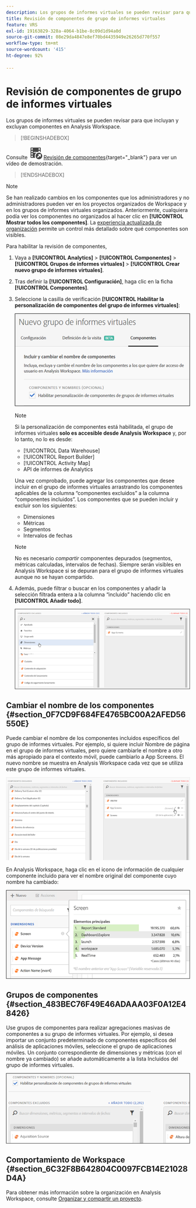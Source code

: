 ```yaml
---
description: Los grupos de informes virtuales se pueden revisar para que incluyan y excluyan componentes en Analysis Workspace.
title: Revisión de componentes de grupo de informes virtuales
feature: VRS
exl-id: 19163829-328a-4064-b1be-8c09d1d94a0d
source-git-commit: 08e29da4847e8ef70bd4435949e26265d770f557
workflow-type: tm+mt
source-wordcount: '415'
ht-degree: 92%

---
```


# Revisión de componentes de grupo de informes virtuales

Los grupos de informes virtuales se pueden revisar para que incluyan y excluyan componentes en Analysis Workspace.


>[!BEGINSHADEBOX]

Consulte ![VideoCheckedOut](/help/assets/icons/VideoCheckedOut.svg) [Revisión de componentes](https://video.tv.adobe.com/v/3425525?quality=12&learn=on&captions=spa){target="_blank"} para ver un vídeo de demostración.

>[!ENDSHADEBOX]


>[!NOTE]
>
>Se han realizado cambios en los componentes que los administradores y no administradores pueden ver en los proyectos organizados de Workspace y en los grupos de informes virtuales organizados. Anteriormente, cualquiera podía ver los componentes no organizados al hacer clic en **[!UICONTROL Mostrar todos los componentes]**. La [experiencia actualizada de organización](/help/analyze/analysis-workspace/curate-share/curate.md) permite un control más detallado sobre qué componentes son visibles.

Para habilitar la revisión de componentes,

1. Vaya a **[!UICONTROL Analytics]** > **[!UICONTROL Componentes]** > **[!UICONTROL Grupos de informes virtuales]** > **[!UICONTROL Crear nuevo grupo de informes virtuales]**.
1. Tras definir la **[!UICONTROL Configuración]**, haga clic en la ficha **[!UICONTROL Componentes]**.

1. Seleccione la casilla de verificación **[!UICONTROL Habilitar la personalización de componentes del grupo de informes virtuales]**:

   ![](assets/vrs-enable.png)

   >[!NOTE]
   >
   >Si la personalización de componentes está habilitada, el grupo de informes virtuales **solo es accesible desde Analysis Workspace** y, por lo tanto, no lo es desde:
   >
   >* [!UICONTROL Data Warehouse]
   >* [!UICONTROL Report Builder]
   >* [!UICONTROL Activity Map]
   >* API de informes de Analytics

   Una vez comprobado, puede agregar los componentes que desee incluir en el grupo de informes virtuales arrastrando los componentes aplicables de la columna “componentes excluidos” a la columna “componentes incluidos”. Los componentes que se pueden incluir y excluir son los siguientes:

   * Dimensiones
   * Métricas
   * Segmentos
   * Intervalos de fechas

   >[!NOTE]
   >
   >No es necesario *compartir* componentes depurados (segmentos, métricas calculadas, intervalos de fechas). Siempre serán visibles en Analysis Workspace si se depuran para el grupo de informes virtuales aunque no se hayan compartido.

1. Además, puede filtrar o buscar en los componentes y añadir la selección filtrada entera a la columna “incluido” haciendo clic en **[!UICONTROL Añadir todo]**.

   ![](assets/vrs-add-all.png)

## Cambiar el nombre de los componentes {#section_0F7CD9F684FE4765BC00A2AFED56550E}

Puede cambiar el nombre de los componentes incluidos específicos del grupo de informes virtuales. Por ejemplo, si quiere incluir Nombre de página en el grupo de informes virtuales, pero quiere cambiarle el nombre a otro más apropiado para el contexto móvil, puede cambiarlo a App Screens. El nuevo nombre se muestra en Analysis Workspace cada vez que se utiliza este grupo de informes virtuales.

![](assets/vrs-rename-component.png)

En Analysis Workspace, haga clic en el icono de información de cualquier componente incluido para ver el nombre original del componente cuyo nombre ha cambiado:

![](assets/vrs-aw-renamed.png)

## Grupos de componentes {#section_483BEC76F49E46ADAAA03F0A12E48426}

Use grupos de componentes para realizar agregaciones masivas de componentes a su grupo de informes virtuales. Por ejemplo, si desea importar un conjunto predeterminado de componentes específicos del análisis de aplicaciones móviles, seleccione el grupo de aplicaciones móviles. Un conjunto correspondiente de dimensiones y métricas (con el nombre ya cambiado) se añade automáticamente a la lista Incluidos del grupo de informes virtuales.

![](assets/vrs-comp-grp.png)

## Comportamiento de Workspace {#section_6C32F8B642804C0097FCB14E21028D4A}

Para obtener más información sobre la organización en Analysis Workspace, consulte [Organizar y compartir un proyecto](https://experienceleague.adobe.com/docs/analytics/analyze/analysis-workspace/curate-share/curate.html?lang=es).
